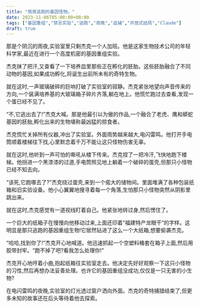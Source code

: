 ```yaml
---
title: "雨夜逃跑的基因怪物。"
date: 2023-11-06T05:00:00+08:00
tags: ["基因重组","禁忌实验","逃跑","夜晚","追捕","开放式结局","Claude"]
draft: true
--- 
```


那是个阴沉的雨夜,实验室里只剩杰克一个人加班。他是这家生物技术公司的年轻科学家,最近在进行一个高度机密的基因重组实验。

杰克抹了把汗,又查看了一下培养皿里那些正在孵化的胚胎。这些胚胎融合了不同动物的基因,如果成功孵化,将诞生出前所未有的奇特生物。

就在这时,一声玻璃破碎的巨响打破了实验室的寂静。杰克紧张地望向声音传来的方向,一个装满培养基的大玻璃箱子碎片齐落,躺在地上。他慌忙跑过去查看,发现一个蛋已经不见了。

“不,它逃出去了!”杰克大喊。那是他最引以为傲的作品,一个融合了老虎、鹰和蟒蛇基因的胚胎,孵化出来的生物堪称最凶猛的掠食者。

杰克慌忙关掉所有仪器,冲出了实验室。外面雨势越来越大,电闪雷鸣。他打开手电筒顺着楼梯往下找,心里默念着千万不能让这只怪物伤害无辜。

就在这时,他听到一声可怕的嘶吼从楼下传来。杰克捏了一把冷汗,飞快地跑下楼梯。他拐进一个黑漆漆的过道,手电筒照见地上躺着一个破碎的蛋壳,但那只小怪物已经不知去向。

“该死,它跑哪去了?”杰克绕过蛋壳,来到一个偌大的储物间。里面堆满了各种包装纸箱和旧实验设备。他小心翼翼地搜寻着每一个角落,生怕那只小怪物突然从阴影里跳出来。

就在这时,杰克感觉有一道视线盯着自己。他紧张地转过身,然后愣住了。

一个巨大的纸箱子在慢慢向他移动过来,上面还印着“福建特产龙眼干”的字样。这明显是那只逃跑的基因重组生物!它居然钻进了这么一个大纸箱,想要偷袭杰克。

“哈哈,找到你了!”杰克开心地喊道。他迅速抓起一个空塑料桶套在箱子上面,然后用胶带封牢。“跑不掉了吧?看我怎么处理你!” 

杰克开心地哼着小曲,抱起纸箱往实验室走去。他决定先好好观察一下这只小怪物的习性,然后再想办法妥善处理。也许它的基因重组没成功,仅仅是一只无害的小生物?

在电闪雷鸣的夜晚,实验室的灯光透过窗户洒向外面。杰克的奇特捕猎结束了,但更多未知的故事还在后头等待着他去探索。